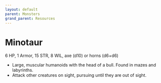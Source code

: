 ```yaml
---
layout: default
parent: Monsters
grand_parent: Resources
---
```


# Minotaur

6 HP, 1 Armor, 15 STR, 8 WIL, axe (d10) or horns (d6+d6)

- Large, muscular humanoids with the head of a bull. Found in mazes and labyrinths. 
- Attack other creatures on sight, pursuing until they are out of sight.


